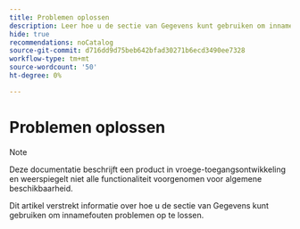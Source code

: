 ```yaml
---
title: Problemen oplossen
description: Leer hoe u de sectie van Gegevens kunt gebruiken om innamefouten problemen op te lossen.
hide: true
recommendations: noCatalog
source-git-commit: d716dd9d75beb642bfad30271b6ecd3490ee7328
workflow-type: tm+mt
source-wordcount: '50'
ht-degree: 0%

---
```


# Problemen oplossen

>[!NOTE]
>
>Deze documentatie beschrijft een product in vroege-toegangsontwikkeling en weerspiegelt niet alle functionaliteit voorgenomen voor algemene beschikbaarheid.

Dit artikel verstrekt informatie over hoe u de sectie van Gegevens kunt gebruiken om innamefouten problemen op te lossen.
